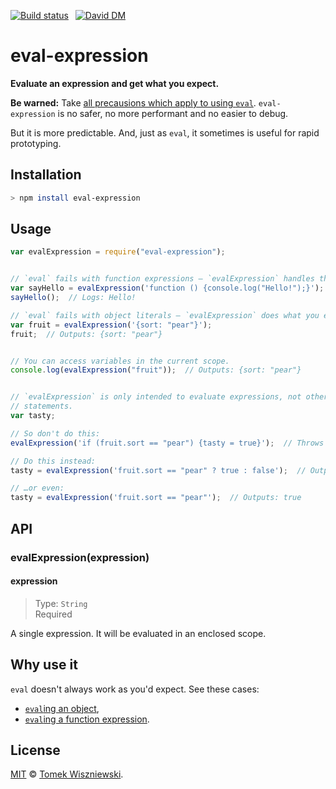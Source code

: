 [![Build status](https://img.shields.io/travis/tomekwi/eval-expression.js/master.svg?style=flat-square)](https://travis-ci.org/tomekwi/eval-expression.js)
 [![David DM](https://img.shields.io/david/tomekwi/eval-expression.js.svg?style=flat-square)](http://david-dm.org/tomekwi/eval-expression.js)




eval-expression
===============

**Evaluate an expression and get what you expect.**

**Be warned:** Take [all precausions which apply to using `eval`][eval-precautions]. `eval-expression` is no safer, no more performant and no easier to debug.

But it is more predictable. And, just as `eval`, it sometimes is useful for rapid prototyping.


[eval-precautions]: http://www.nczonline.net/blog/2013/06/25/eval-isnt-evil-just-misunderstood/




Installation
------------


```sh
> npm install eval-expression
```




Usage
-----

```js
var evalExpression = require("eval-expression");


// `eval` fails with function expressions – `evalExpression` handles them.
var sayHello = evalExpression('function () {console.log("Hello!");}');
sayHello();  // Logs: Hello!

// `eval` fails with object literals – `evalExpression` does what you expect.
var fruit = evalExpression('{sort: "pear"}');
fruit;  // Outputs: {sort: "pear"}


// You can access variables in the current scope.
console.log(evalExpression("fruit"));  // Outputs: {sort: "pear"}


// `evalExpression` is only intended to evaluate expressions, not other
// statements.
var tasty;

// So don't do this:
evalExpression('if (fruit.sort == "pear") {tasty = true}');  // Throws

// Do this instead:
tasty = evalExpression('fruit.sort == "pear" ? true : false');  // Outputs: true

// …or even:
tasty = evalExpression('fruit.sort == "pear"');  // Outputs: true
```




API
---

### evalExpression(expression)

#### expression
> Type: `String`  
> Required

A single expression. It will be evaluated in an enclosed scope.




Why use it
----------

`eval` doesn't always work as you'd expect. See these cases:

- [`eval`ing an object][],
- [`eval`ing a function expression][].

[`eval`ing an object]: http://stackoverflow.com/q/964397/2816199
[`eval`ing a function expression]: http://stackoverflow.com/q/2760953/2816199




License
-------

[MIT][] © [Tomek Wiszniewski][].


[MIT]: ./License.md
[Tomek Wiszniewski]: https://github.com/tomekwi
